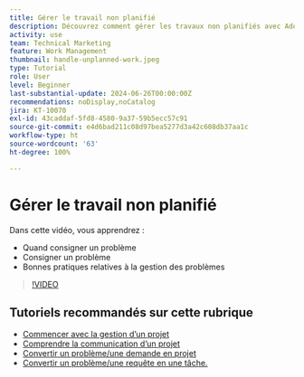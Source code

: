 ```yaml
---
title: Gérer le travail non planifié
description: Découvrez comment gérer les travaux non planifiés avec Adobe Workfront.
activity: use
team: Technical Marketing
feature: Work Management
thumbnail: handle-unplanned-work.jpeg
type: Tutorial
role: User
level: Beginner
last-substantial-update: 2024-06-26T00:00:00Z
recommendations: noDisplay,noCatalog
jira: KT-10070
exl-id: 43caddaf-5fd8-4580-9a37-59b5ecc57c91
source-git-commit: e4d6bad211c08d97bea5277d3a42c608db37aa1c
workflow-type: ht
source-wordcount: '63'
ht-degree: 100%

---
```


# Gérer le travail non planifié

Dans cette vidéo, vous apprendrez :

* Quand consigner un problème
* Consigner un problème
* Bonnes pratiques relatives à la gestion des problèmes

>[!VIDEO](https://video.tv.adobe.com/v/3419488/?quality=12&learn=on)

## Tutoriels recommandés sur cette rubrique

* [Commencer avec la gestion d’un projet](/help/manage-work/projects/getting-started-manage-a-project.md)
* [Comprendre la communication d’un projet](/help/manage-work/projects/understand-project-communication.md)
* [Convertir un problème/une demande en projet](/help/manage-work/issues-requests/create-a-project-from-a-request.md)
* [Convertir un problème/une requête en une tâche.](/help/manage-work/issues-requests/convert-issues-to-other-work-items.md)
